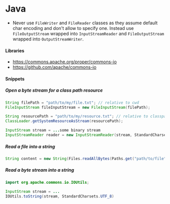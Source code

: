 # Java
- Never use `FileWriter` and `FileReader` classes as they assume default char encoding and don't allow to specify one. Instead use `FileOutputStream` wrapped into `InputStreamReader` and `FileOutputStream` wrapped into `OutputStreamWriter`.

#### Libraries
- https://commons.apache.org/proper/commons-io
- https://github.com/apache/commons-io

#### Snippets

##### Open a byte stream for a class path resource

```java
String filePath = "path/to/my/file.txt"; // relative to cwd
FileInputStream fileInputStream = new FileInputStream(filePath);
```

```java
String resourcePath = "path/to/my/resource.txt"; // relative to classpath
ClassLoader.getSystemResourceAsStream(resourcePath);
```

```java
InputStream stream = ...some binary stream
InputStreamReader reader = new InputStreamReader(stream, StandardCharsets.UTF_8);
```

##### Read a file into a string

```java
String content = new String(Files.readAllBytes(Paths.get("path/to/file"), StandardCharsets.UTF_8));
```

##### Read a byte stream into a string
```java
import org.apache.commons.io.IOUtils;

InputStream stream = ...
IOUtils.toString(stream, StandardCharsets.UTF_8)
```


